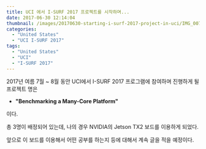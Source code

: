 ```yaml
---
title: UCI 에서 I-SURF 2017 프로젝트를 시작하며...
date: 2017-06-30 12:14:04
thumbnail: /images/20170630-starting-i-surf-2017-project-in-uci/IMG_0072.jpg
categories:
  - "United States"
  - "UCI I-SURF 2017"
tags:
  - "United States"
  - "UCI"
  - "I-SURF 2017"
---
```


2017년 여름 7월 ~ 8월 동안 UCI에서 I-SURF 2017 프로그램에 참여하며 진행하게 될 프로젝트 명은

- **"Benchmarking a Many-Core Platform"**

이다.

총 3명이 배정되어 있는데, 나의 경우 NVIDIA의 Jetson TX2 보드를 이용하게 되었다.

앞으로 이 보드를 이용해서 어떤 공부를 하는지 등에 대해서 계속 글을 적을 예정이다.
